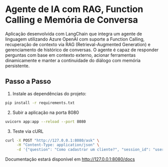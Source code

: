 # Agente de IA com RAG, Function Calling e Memória de Conversa
Aplicação desenvolvida com LangChain que integra um agente de linguagem utilizando Azure OpenAI com suporte a Function Calling, recuperação de contexto via RAG (Retrieval-Augmented Generation) e gerenciamento de histórico de conversas. O agente é capaz de responder perguntas com base em contexto externo, acionar ferramentas dinamicamente e manter a continuidade do diálogo com memória persistente.

## Passo a Passo

1. Instale as dependências do projeto:
```sh
pip install -r requirements.txt
```
2. Subir a aplicação na porta 8080
```sh
uvicorn app:app --reload --port 8080
```
3. Teste via cURL
```sh
curl -X POST "http://127.0.0.1:8080/ask" \
     -H "Content-Type: application/json" \
     -d '{"question": "Como cadastrar um cliente?", "session_id": "user123"}'
```

Documentação estará disponível em http://127.0.0.1:8080/docs
